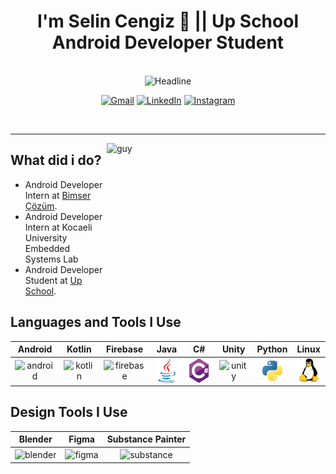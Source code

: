 <h1 align="center"> I'm Selin Cengiz 👋 || Up School Android Developer Student</h1>

<br/>

<div align=center>
  <img src="https://readme-typing-svg.herokuapp.com?size=40&duration=3000&color=30DC72&center=true&vCenter=true&width=800&height=100&lines=I'm+an+Android+Developer;I'm+an+Android+Instructor" alt="Headline" />
</div>

<p align="center">
	<a href="mailto:selincengiz41@gmail.com"><img src="https://img.icons8.com/bubbles/75/000000/gmail.png" alt="Gmail"/></a>
	<a href="https://www.linkedin.com/in/selin-ayten-cengiz/"><img src="https://img.icons8.com/bubbles/75/000000/linkedin.png" alt="LinkedIn"/></a>
	<a href="https://www.instagram.com/seliincengizz/"><img src="https://img.icons8.com/bubbles/75/000000/instagram-new--v2.png" alt="Instagram"/></a>
</p>

<br/>

---

<img align="right" height="250" alt="guy" width="350" src="https://media.tenor.com/IwxGErroyGAAAAAC/engineer-fixed.gif" /> </a>

<h2 align="left">What did i do?</h2>

* Android Developer Intern at [Bimser Çözüm](https://bimser.com/).
* Android Developer Intern at Kocaeli University Embedded Systems Lab
* Android Developer Student at [Up School](https://www.upschool.io/).


<h2 align="left">Languages and Tools I Use</h2>

| Android | Kotlin | Firebase | Java | C# | Unity | Python | Linux |
| :-: | :-: | :-: | :-: | :-: | :-: | :-: | :-: |
|<img align="center" src="https://developer.android.com/images/logos/android.svg" alt="android" width="40" height="40"/>|<img align="center" src="https://www.vectorlogo.zone/logos/kotlinlang/kotlinlang-icon.svg" alt="kotlin" width="40" height="40"/>|<img align="center" src="https://www.vectorlogo.zone/logos/firebase/firebase-icon.svg" alt="firebase" width="40" height="40"/>|<img align="center" src="https://raw.githubusercontent.com/devicons/devicon/master/icons/java/java-original.svg" alt="java" width="40" height="40"/>|<img align="center" src="https://raw.githubusercontent.com/devicons/devicon/master/icons/csharp/csharp-original.svg" alt="csharp" width="40" height="40"/>|<img align="center" src="https://www.vectorlogo.zone/logos/unity3d/unity3d-icon.svg" alt="unity" width="40" height="40"/>|<img align="center" src="https://raw.githubusercontent.com/devicons/devicon/master/icons/python/python-original.svg" alt="python" width="40" height="40"/>|<img align="center" src="https://raw.githubusercontent.com/devicons/devicon/master/icons/linux/linux-original.svg" alt="linux" width="40" height="40"/>|

<h2 align="left">Design Tools I Use</h2>

| Blender | Figma | Substance Painter |
| :-: | :-: | :-: |
|<img align="center" src="https://upload.wikimedia.org/wikipedia/commons/thumb/0/0c/Blender_logo_no_text.svg/2503px-Blender_logo_no_text.svg.png" alt="blender" width="40" height="40"/>|<img align="center" src="https://upload.wikimedia.org/wikipedia/commons/3/33/Figma-logo.svg" alt="figma" width="40" height="40"/>|<img align="center" src="https://cdn.worldvectorlogo.com/logos/substance-painter.svg" alt="substance" width="40" height="40"/>|
